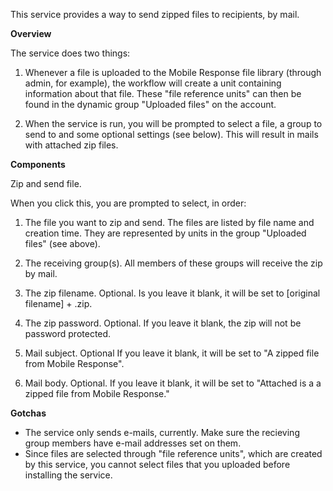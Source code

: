This service provides a way to send zipped files to recipients, by mail.

**Overview**

The service does two things:

1) Whenever a file is uploaded to the Mobile Response file library (through admin, for example), the workflow will create a unit containing information about that file. These "file reference units" can then be found in the dynamic group "Uploaded files" on the account.

2) When the service is run, you will be prompted to select a file, a group to send to and some optional settings (see below). This will result in mails with attached zip files.

**Components**

Zip and send file.

When you click this, you are prompted to select, in order:

1) The file you want to zip and send. The files are listed by file name and creation time. They are represented by units in the group "Uploaded files" (see above).


2) The receiving group(s). All members of these groups will receive the zip by mail.


3) The zip filename. Optional. Is you leave it blank, it will be set to [original filename] + .zip.


4) The zip password. Optional. If you leave it blank, the zip will not be password protected.


5) Mail subject. Optional If you leave it blank, it will be set to "A zipped file from Mobile Response".


6) Mail body. Optional. If you leave it blank, it will be set to "Attached is a a zipped file from Mobile Response."


**Gotchas**

* The service only sends e-mails, currently. Make sure the recieving group members have e-mail addresses set on them.
* Since files are selected through "file reference units", which are created by this service, you cannot select files that you uploaded before installing the service.
